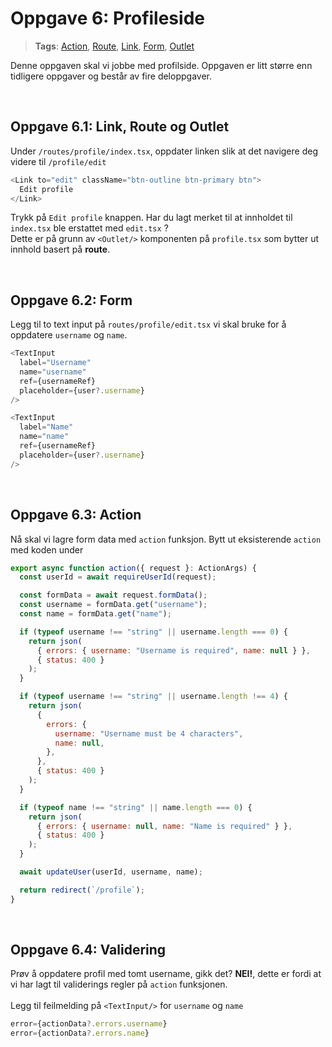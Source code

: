 # Oppgave 6: Profileside

> **Tags**: [Action](https://remix.run/docs/en/1.14.0/route/action), [Route](https://remix.run/docs/en/1.14.0/file-conventions/routes-files), [Link](https://remix.run/docs/en/1.14.0/components/link#react-router-link), [Form](https://remix.run/docs/en/1.14.0/components/form), [Outlet](https://remix.run/docs/en/1.14.0/components/outlet)

Denne oppgaven skal vi jobbe med profilside. Oppgaven er litt større enn tidligere oppgaver og består av fire deloppgaver.

<br>

## Oppgave 6.1: Link, Route og Outlet

Under `/routes/profile/index.tsx`, oppdater linken slik at det navigere deg videre til `/profile/edit`

```js
<Link to="edit" className="btn-outline btn-primary btn">
  Edit profile
</Link>
```

Trykk på `Edit profile` knappen. Har du lagt merket til at innholdet til `index.tsx` ble erstattet med `edit.tsx` ? <br /> Dette er på grunn av `<Outlet/>` komponenten på `profile.tsx` som bytter ut innhold basert på **route**.

<br>

## Oppgave 6.2: Form

Legg til to text input på `routes/profile/edit.tsx` vi skal bruke for å oppdatere `username` og `name`.

```js
<TextInput
  label="Username"
  name="username"
  ref={usernameRef}
  placeholder={user?.username}
/>
```

```js
<TextInput
  label="Name"
  name="name"
  ref={usernameRef}
  placeholder={user?.username}
/>
```

<br>

## Oppgave 6.3: Action

Nå skal vi lagre form data med `action` funksjon. Bytt ut eksisterende `action` med koden under

```js
export async function action({ request }: ActionArgs) {
  const userId = await requireUserId(request);

  const formData = await request.formData();
  const username = formData.get("username");
  const name = formData.get("name");

  if (typeof username !== "string" || username.length === 0) {
    return json(
      { errors: { username: "Username is required", name: null } },
      { status: 400 }
    );
  }

  if (typeof username !== "string" || username.length !== 4) {
    return json(
      {
        errors: {
          username: "Username must be 4 characters",
          name: null,
        },
      },
      { status: 400 }
    );
  }

  if (typeof name !== "string" || name.length === 0) {
    return json(
      { errors: { username: null, name: "Name is required" } },
      { status: 400 }
    );
  }

  await updateUser(userId, username, name);

  return redirect(`/profile`);
}
```

<br>

## Oppgave 6.4: Validering

Prøv å oppdatere profil med tomt username, gikk det? **NEI!**, dette er fordi at vi har lagt til validerings regler på `action` funksjonen. <br/><br/>Legg til feilmelding på `<TextInput/>` for `username` og `name`

```js
error={actionData?.errors.username}
error={actionData?.errors.name}
```
